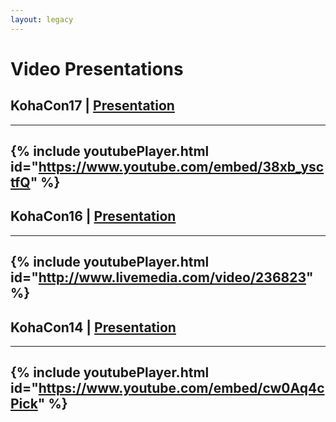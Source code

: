 ```yaml
---
layout: legacy
---
```


# Video Presentations

## KohaCon17 | [Presentation](https://github.com/ebsco/edsapi-koha-plugin/blob/master/Xtras-help/kohacon/KonaCon17.pdf)

---
{% include youtubePlayer.html id="https://www.youtube.com/embed/38xb_ysctfQ" %}
---

## KohaCon16 | [Presentation](https://github.com/ebsco/edsapi-koha-plugin/blob/master/Xtras-help/kohacon/KohaCon16.pdf)
---
{% include youtubePlayer.html id="http://www.livemedia.com/video/236823" %}
---

## KohaCon14 | [Presentation](https://github.com/ebsco/edsapi-koha-plugin/blob/master/Xtras-help/kohacon/KohaCon14.pdf)
---
{% include youtubePlayer.html id="https://www.youtube.com/embed/cw0Aq4cPick" %}
---